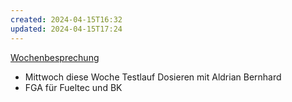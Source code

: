 ```yaml
---
created: 2024-04-15T16:32
updated: 2024-04-15T17:24
---
```

[Wochenbesprechung](../pages/Besprechungen/Wochenbesprechung.md)
- Mittwoch diese Woche Testlauf Dosieren mit Aldrian Bernhard
- FGA für Fueltec und BK
